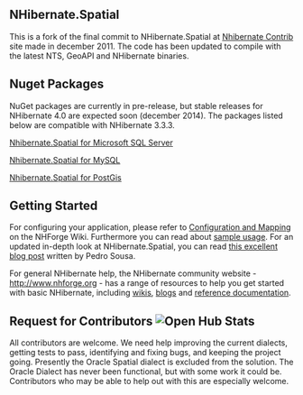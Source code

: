 ## NHibernate.Spatial

This is a fork of the final commit to NHibernate.Spatial at [Nhibernate Contrib][NHContrib] site made in december 2011. 
The code has been updated to compile with the latest NTS, GeoAPI and NHibernate binaries.

## Nuget Packages

NuGet packages are currently in pre-release, but stable releases for NHibernate 4.0 are expected soon (december 2014). The packages listed below are compatible with NHibernate 3.3.3.

[Nhibernate.Spatial for Microsoft SQL Server](https://www.nuget.org/packages/NHibernate.Spatial.MsSql2008/)

[Nhibernate.Spatial for MySQL](https://www.nuget.org/packages/NHibernate.Spatial.MySQL/)

[Nhibernate.Spatial for PostGis](https://www.nuget.org/packages/NHibernate.Spatial.PostGis/)

## Getting Started
For configuring your application, please refer to [Configuration and Mapping](http://nhforge.org/wikis/spatial/configuration-and-mapping.aspx) on the NHForge Wiki. 
Furthermore you can read about [sample usage](http://nhforge.org/wikis/spatial/sample-usage.aspx). For an updated in-depth look at NHibernate.Spatial, you can 
read [this excellent blog post](http://build-failed.blogspot.no/2012/02/nhibernate-spatial-part-1.html) written by Pedro Sousa.

For general NHibernate help, the NHibernate community website - <http://www.nhforge.org> - has a range of resources to help you get started with basic NHibernate,
including [wikis][NHWiki], [blogs][NHWiki] and [reference documentation][NH]. 

## Request for Contributors ![Open Hub Stats](https://www.openhub.net/p/5599/widgets/project_partner_badge.gif)
All contributors are welcome. We need help improving the current dialects, getting tests to pass, identifying and fixing bugs, and keeping the project going.
Presently the Oracle Spatial dialect is excluded from the solution. The Oracle Dialect has never been functional, but with some work it could be. 
Contributors who may be able to help out with this are especially welcome. 

[NHWiki]: http://nhforge.org/wikis
[NHBlog]: http://nhforge.org/blogs/nhibernate
[NH]: http://nhforge.org/doc/nh/en/index.html
[NHContrib]: http://sourceforge.net/projects/nhcontrib/
